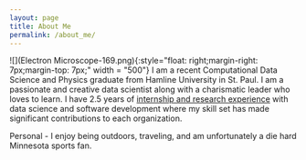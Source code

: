 ```yaml
---
layout: page
title: About Me
permalink: /about_me/
---
```


![](Electron Microscope-169.png){:style="float: right;margin-right: 7px;margin-top: 7px;" width = "500"}
I am a recent Computational Data Science and Physics graduate from Hamline University in St. Paul. I am a passionate and creative data scientist along with a charismatic leader who loves to learn. I have 2.5 years of [internship and research experience](https://zgriebel.github.io/Experience/) with data science and software development where my skill set has made significant contributions to each organization.

Personal - I enjoy being outdoors, traveling, and am unfortunately a die hard Minnesota sports fan.
